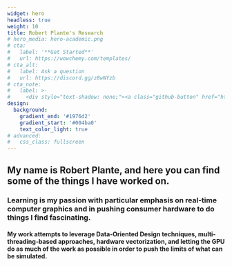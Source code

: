```yaml
---
widget: hero
headless: true
weight: 10
title: Robert Plante's Research
# hero_media: hero-academic.png
# cta:
#   label: '**Get Started**'
#   url: https://wowchemy.com/templates/
# cta_alt:
#   label: Ask a question
#   url: https://discord.gg/z8wNYzb
# cta_note:
#   label: >-
#     <div style="text-shadow: none;"><a class="github-button" href="https://github.com/wowchemy/wowchemy-hugo-themes" data-icon="octicon-star" data-size="large" data-show-count="true" aria-label="Star">Star Wowchemy Website Builder</a></div><div style="text-shadow: none;"><a class="github-button" href="https://github.com/wowchemy/starter-hugo-academic" data-icon="octicon-star" data-size="large" data-show-count="true" aria-label="Star">Star the Academic template</a></div>
design:
  background:
    gradient_end: '#1976d2'
    gradient_start: '#004ba0'
    text_color_light: true
# advanced:
#   css_class: fullscreen
---
```


## My name is Robert Plante, and here you can find some of the things I have worked on.

### Learning is my passion with particular emphasis on real-time computer graphics and in pushing consumer hardware to do things I find fascinating.

#### My work attempts to leverage Data-Oriented Design techniques, multi-threading-based approaches, hardware vectorization, and letting the GPU do as much of the work as possible in order to push the limits of what can be simulated.

